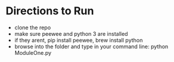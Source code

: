 Directions to Run
===========

* clone the repo
* make sure peewee and python 3 are installed
* if they arent, pip install peewee, brew install python
* browse into the folder and type in your command line:  python ModuleOne.py

